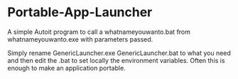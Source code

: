 # Portable-App-Launcher
A simple Autoit program to call a whatnameyouwanto.bat from whatnameyouwanto.exe with parameters passed.

Simply rename GenericLauncher.exe GenericLauncher.bat to what you need and then
edit the .bat to set locally the environment variables. Often this is enough to
make an application portable. 